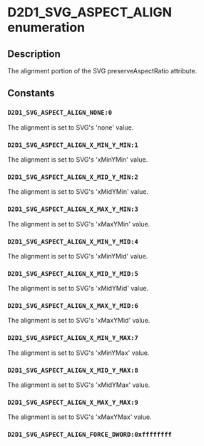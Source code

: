 # D2D1_SVG_ASPECT_ALIGN enumeration

## Description

The alignment portion of the SVG preserveAspectRatio attribute.

## Constants

### `D2D1_SVG_ASPECT_ALIGN_NONE:0`

The alignment is set to SVG's 'none' value.

### `D2D1_SVG_ASPECT_ALIGN_X_MIN_Y_MIN:1`

The alignment is set to SVG's 'xMinYMin' value.

### `D2D1_SVG_ASPECT_ALIGN_X_MID_Y_MIN:2`

The alignment is set to SVG's 'xMidYMin' value.

### `D2D1_SVG_ASPECT_ALIGN_X_MAX_Y_MIN:3`

The alignment is set to SVG's 'xMaxYMin' value.

### `D2D1_SVG_ASPECT_ALIGN_X_MIN_Y_MID:4`

The alignment is set to SVG's 'xMinYMid' value.

### `D2D1_SVG_ASPECT_ALIGN_X_MID_Y_MID:5`

The alignment is set to SVG's 'xMidYMid' value.

### `D2D1_SVG_ASPECT_ALIGN_X_MAX_Y_MID:6`

The alignment is set to SVG's 'xMaxYMid' value.

### `D2D1_SVG_ASPECT_ALIGN_X_MIN_Y_MAX:7`

The alignment is set to SVG's 'xMinYMax' value.

### `D2D1_SVG_ASPECT_ALIGN_X_MID_Y_MAX:8`

The alignment is set to SVG's 'xMidYMax' value.

### `D2D1_SVG_ASPECT_ALIGN_X_MAX_Y_MAX:9`

The alignment is set to SVG's 'xMaxYMax' value.

### `D2D1_SVG_ASPECT_ALIGN_FORCE_DWORD:0xffffffff`
